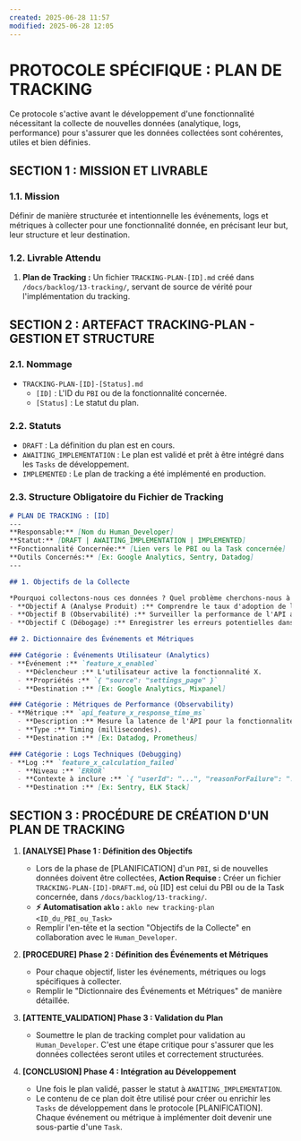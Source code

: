 ```yaml
---
created: 2025-06-28 11:57
modified: 2025-06-28 12:05
---
```

# PROTOCOLE SPÉCIFIQUE : PLAN DE TRACKING

Ce protocole s'active avant le développement d'une fonctionnalité nécessitant la collecte de nouvelles données (analytique, logs, performance) pour s'assurer que les données collectées sont cohérentes, utiles et bien définies.

## SECTION 1 : MISSION ET LIVRABLE

### 1.1. Mission

Définir de manière structurée et intentionnelle les événements, logs et métriques à collecter pour une fonctionnalité donnée, en précisant leur but, leur structure et leur destination.

### 1.2. Livrable Attendu

1.  **Plan de Tracking :** Un fichier `TRACKING-PLAN-[ID].md` créé dans `/docs/backlog/13-tracking/`, servant de source de vérité pour l'implémentation du tracking.

## SECTION 2 : ARTEFACT TRACKING-PLAN - GESTION ET STRUCTURE

### 2.1. Nommage

-   `TRACKING-PLAN-[ID]-[Status].md`
    -   `[ID]` : L'ID du `PBI` ou de la fonctionnalité concernée.
    -   `[Status]` : Le statut du plan.

### 2.2. Statuts

-   `DRAFT` : La définition du plan est en cours.
-   `AWAITING_IMPLEMENTATION` : Le plan est validé et prêt à être intégré dans les `Tasks` de développement.
-   `IMPLEMENTED` : Le plan de tracking a été implémenté en production.

### 2.3. Structure Obligatoire du Fichier de Tracking

```markdown
# PLAN DE TRACKING : [ID]
---
**Responsable:** [Nom du Human_Developer]
**Statut:** [DRAFT | AWAITING_IMPLEMENTATION | IMPLEMENTED]
**Fonctionnalité Concernée:** [Lien vers le PBI ou la Task concernée]
**Outils Concernés:** [Ex: Google Analytics, Sentry, Datadog]
---

## 1. Objectifs de la Collecte

*Pourquoi collectons-nous ces données ? Quel problème cherchons-nous à résoudre ou quelle question cherchons-nous à éclaircir ?*
- **Objectif A (Analyse Produit) :** Comprendre le taux d'adoption de la nouvelle feature.
- **Objectif B (Observabilité) :** Surveiller la performance de l'API associée.
- **Objectif C (Débogage) :** Enregistrer les erreurs potentielles dans le nouveau flux.

## 2. Dictionnaire des Événements et Métriques

### Catégorie : Événements Utilisateur (Analytics)
- **Événement :** `feature_x_enabled`
  - **Déclencheur :** L'utilisateur active la fonctionnalité X.
  - **Propriétés :** `{ "source": "settings_page" }`
  - **Destination :** [Ex: Google Analytics, Mixpanel]

### Catégorie : Métriques de Performance (Observability)
- **Métrique :** `api_feature_x_response_time_ms`
  - **Description :** Mesure la latence de l'API pour la fonctionnalité X.
  - **Type :** Timing (millisecondes).
  - **Destination :** [Ex: Datadog, Prometheus]

### Catégorie : Logs Techniques (Debugging)
- **Log :** `feature_x_calculation_failed`
  - **Niveau :** `ERROR`
  - **Contexte à inclure :** `{ "userId": "...", "reasonForFailure": "..." }`
  - **Destination :** [Ex: Sentry, ELK Stack]
```

## SECTION 3 : PROCÉDURE DE CRÉATION D'UN PLAN DE TRACKING

1.  **[ANALYSE] Phase 1 : Définition des Objectifs**
      - Lors de la phase de [PLANIFICATION] d'un `PBI`, si de nouvelles données doivent être collectées, 
      **Action Requise :** Créer un fichier `TRACKING-PLAN-[ID]-DRAFT.md`, où [ID] est celui du PBI ou de la Task concernée, dans `/docs/backlog/13-tracking/`.
      - **⚡ Automatisation `aklo` :** `aklo new tracking-plan <ID_du_PBI_ou_Task>`
      - Remplir l'en-tête et la section "Objectifs de la Collecte" en collaboration avec le `Human_Developer`.

2.  **[PROCEDURE] Phase 2 : Définition des Événements et Métriques**
      - Pour chaque objectif, lister les événements, métriques ou logs spécifiques à collecter.
      - Remplir le "Dictionnaire des Événements et Métriques" de manière détaillée.

3.  **[ATTENTE_VALIDATION] Phase 3 : Validation du Plan**
      - Soumettre le plan de tracking complet pour validation au `Human_Developer`. C'est une étape critique pour s'assurer que les données collectées seront utiles et correctement structurées.

4.  **[CONCLUSION] Phase 4 : Intégration au Développement**
      - Une fois le plan validé, passer le statut à `AWAITING_IMPLEMENTATION`.
      - Le contenu de ce plan doit être utilisé pour créer ou enrichir les `Tasks` de développement dans le protocole [PLANIFICATION]. Chaque événement ou métrique à implémenter doit devenir une sous-partie d'une `Task`.
